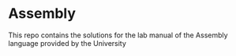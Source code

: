 # Assembly
This repo contains the solutions for the lab manual of the Assembly language provided by the University
